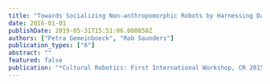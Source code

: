 ```yaml
---
title: "Towards Socializing Non-anthropomorphic Robots by Harnessing Dancers' Kinesthetic Awareness"
date: 2016-01-01
publishDate: 2019-05-31T15:51:06.080858Z
authors: ["Petra Gemeinboeck", "Rob Saunders"]
publication_types: ["6"]
abstract: ""
featured: false
publication: "*Cultural Robotics: First International Workshop, CR 2015, Held as Part of IEEE RO-MAN 2015, Kobe, Japan, August 31, 2015. Revised Selected Papers*"
---
```


